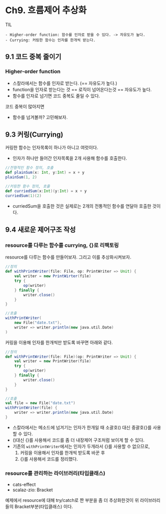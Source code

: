 # Ch9. 흐름제어 추상화

TIL

```
- Higher-order function: 함수를 인자로 받을 수 있다. -> 자유도가 높다.
- Currying: 커링한 함수는 인자를 한개씩 받는다.
```

## 9.1 코드 중복 줄이기

### Higher-order function

- 스칼라에서는 함수를 인자로 받는다. (== 자유도가 높다.)
- function을 인자로 받는다는 것 == 로직이 넘어온다는것 == 자유도가 높다.
- 함수를 인자로 넘기면 코드 중복도 줄일 수 있다.

코드 중복이 많아지면

- 함수를 넘겨볼까? 고민해보자.

## 9.3 커링(Currying)

커링한 함수는 인자목록이 하나가 아니고 여럿이다.

- 인자가 하나만 들어간 인자목록을 2개 사용해 함수를 호출한다.

```scala
//전형적인 함수 정의, 호출
def plainSum(x: Int, y:Int) = x + y
plainSum(1, 2)

//커링한 함수 정의, 호출
def curriedSum(x:Int)(y:Int) = x + y
curriedSum(1)(2)
```

- curriedSum을 호출한 것은 실제로는 2개의 전통적인 함수를 연달아 호출한 것이다.

## 9.4 새로운 제어구조 작성

### resource를 다루는 함수를 currying, {}로 리팩토링 

resource를 다루는 함수를 만들어보자. 그리고 이를 추상화시켜보자.

```scala
//정의
def withPrintWriter(file: File, op: PrintWriter => Unit) {
	val writer = new PrintWirter(file)
	try {
		op(writer)
	} finally {
		writer.close()
	}
}

//호출
withPrintWriter(
	new File("date.txt"),
	writer => writer.println(new java.util.Date)
)
```
커링을 이용해 인자를 한개씩만 받도록 바꾸면 아래와 같다.

```scala
//정의
def withPrintWriter(file: File)(op: PrintWriter => Unit) {
	val writer = new PrintWriter(file)
	try {
		op(writer)
	} finally {
		writer.close()
	}
}

//호출
val file = new File("date.txt")
withPrintWriter(file) {
	writer => writer.println(new java.util.Date)
}
```

- 스칼라에서는 메소드에 넘겨기는 인자가 한개일 때 소괄호() 대신 중괄호{}를 사용할 수 있다.
- ()대신 {}를 사용해서 코드를 좀 더 내장제어 구조처럼 보이게 할 수 있다.
- 기존의 `withPrintWriter`에서는 인자가 두개라서 {}를 사용할 수 없으므로, 
	1. 커링을 이용해서 인자를 한개씩 받도록 바꾼 후 
	2. {}를 사용해서 코드를 정리했다. 

### resource를 관리하는 라이브러리(타입클래스)

- cats-effect
- scalaz-zio: Bracket

예제에서 resource에 대해 try/catch로 짠 부분을 좀 더 추상화한것이 위 라이브러리들의 Bracket부분(타입클래스) 이다.



